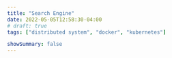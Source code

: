 ```yaml
---
title: "Search Engine"
date: 2022-05-05T12:58:30-04:00
# draft: true
tags: ["distributed system", "docker", "kubernetes"]

showSummary: false
---
```

